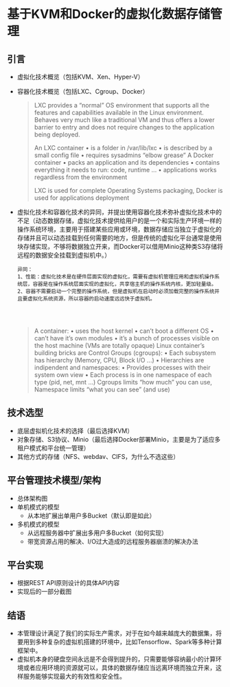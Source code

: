 # 基于KVM和Docker的虚拟化数据存储管理

## 引言

- 虚拟化技术概览（包括KVM、Xen、Hyper-V）

- 容器化技术概览（包括LXC、Cgroup、Docker）

  > LXC provides a “normal” OS environment that supports all the features and capabilities available in the Linux environment. Behaves very much like a traditional VM and thus offers a lower barrier to entry and does not require
  > changes to the application being deployed.
  >
  > An LXC container
  > • is a folder in /var/lib/lxc
  > • is described by a small config file
  > • requires sysadmins “elbow grease”
  > A Docker container
  > • packs an application and its dependencies
  > • contains everything it needs to run: code, runtime ...
  > • applications works regardless from the environment
  >
  > LXC is used for complete Operating Systems packaging, Docker is used for applications
  > deployment

- 虚拟化技术和容器化技术的异同，并提出使用容器化技术弥补虚拟化技术中的不足（动态数据存储，虚拟化技术提供给用户的是一个和实际生产环境一样的操作系统环境，主要用于搭建某些应用或环境，数据存储应当独立于虚拟化的存储并且可以动态挂载到任何需要的地方，但是传统的虚拟化平台通常是使用块存储实现，不够将数据独立开来，而Docker可以借用Minio这种类S3存储将远程的数据安全挂载到虚拟机中。）

  ```
  异同：
  1、性能：虚拟化技术是在硬件层面实现的虚拟化，需要有虚拟机管理应用和虚拟机操作系统层，容器是在操作系统层面实现的虚拟化，共享宿主机的操作系统内核，更加轻量级。
  2、容器不需要启动一个完整的操作系统，但是虚拟机在启动时必须加载完整的操作系统并且要虚拟化系统资源，所以容器的启动速度远远快于虚拟机。


  ```

  ​

  > A container:
  > • uses the host kernel
  > • can’t boot a different OS
  > • can’t have it’s own modules
  > • it’s a bunch of processes visible on the host machine (VMs are totally opaque)
  > Linux container’s building bricks are Control Groups (cgroups):
  > • Each subsystem has hierarchy (Memory, CPU, Block I/O ...)
  > • Hierarchies are indipendent
  > and namespaces:
  > • Provides processes with their system own view
  > • Each process is in one namespace of each type (pid, net, mnt ...)
  > Cgroups limits “how much” you can use, Namespace limits “what you can see” (and use)

## 技术选型

- 底层虚拟机化技术的选择（最后选择KVM）
- 对象存储、S3协议、Minio（最后选择Docker部署Minio，主要是为了适应多租户模式和平台统一管理）
- 其他方式的存储（NFS、webdav、CIFS，为什么不选这些）

## 平台管理技术模型/架构

- 总体架构图
- 单机模式的模型
  - 从本地扩展出单用户多Bucket（默认即是如此）
- 多机模式的模型
  - 从远程服务器中扩展出多用户多Bucket（如何实现）
  - 带宽资源占用的解决、I/O过大造成的远程服务器崩溃的解决办法

## 平台实现

- 根据REST API原则设计的具体API内容
- 实现后的一部分截图

## 结语

- 本管理设计满足了我们的实际生产需求，对于在如今越来越庞大的数据集，将要用到多种复杂的虚拟机搭建的环境中，比如Tensorflow、Spark等多种计算框架中。
- 虚拟机本身的硬盘空间永远是不会得到提升的，只需要能够容纳最小的计算环境或者应用环境的资源就可以，具体的数据存储应当远离环境而独立开来，这样服务能够实现最大的有效性和安全性。